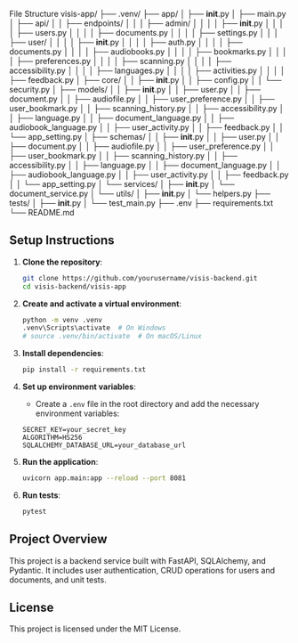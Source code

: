 File Structure
visis-app/
├── .venv/
├── app/
│   ├── __init__.py
│   ├── main.py
│   ├── api/
│   │   ├── endpoints/
│   │   │   ├── admin/
│   │   │   │   ├── __init__.py
│   │   │   │   ├── users.py
│   │   │   │   ├── documents.py
│   │   │   │   ├── settings.py
│   │   │   ├── user/
│   │   │   │   ├── __init__.py
│   │   │   │   ├── auth.py
│   │   │   │   ├── documents.py
│   │   │   │   ├── audiobooks.py
│   │   │   │   ├── bookmarks.py
│   │   │   │   ├── preferences.py
│   │   │   │   ├── scanning.py
│   │   │   │   ├── accessibility.py
│   │   │   │   ├── languages.py
│   │   │   │   ├── activities.py
│   │   │   │   ├── feedback.py
│   ├── core/
│   │   ├── __init__.py
│   │   ├── config.py
│   │   └── security.py
│   ├── models/
│   │   ├── __init__.py
│   │   ├── user.py
│   │   ├── document.py
│   │   ├── audiofile.py
│   │   ├── user_preference.py
│   │   ├── user_bookmark.py
│   │   ├── scanning_history.py
│   │   ├── accessibility.py
│   │   ├── language.py
│   │   ├── document_language.py
│   │   ├── audiobook_language.py
│   │   ├── user_activity.py
│   │   ├── feedback.py
│   │   └── app_setting.py
│   ├── schemas/
│   │   ├── __init__.py
│   │   ├── user.py
│   │   ├── document.py
│   │   ├── audiofile.py
│   │   ├── user_preference.py
│   │   ├── user_bookmark.py
│   │   ├── scanning_history.py
│   │   ├── accessibility.py
│   │   ├── language.py
│   │   ├── document_language.py
│   │   ├── audiobook_language.py
│   │   ├── user_activity.py
│   │   ├── feedback.py
│   │   └── app_setting.py
│   └── services/
│       ├── __init__.py
│       └── document_service.py
│   └── utils/
│       ├── __init__.py
│       └── helpers.py
├── tests/
│   ├── __init__.py
│   └── test_main.py
├── .env
├── requirements.txt
└── README.md



## Setup Instructions

1. **Clone the repository**:
    ```sh
    git clone https://github.com/yourusername/visis-backend.git
    cd visis-backend/visis-app
    ```

2. **Create and activate a virtual environment**:
    ```sh
    python -m venv .venv
    .venv\Scripts\activate  # On Windows
    # source .venv/bin/activate  # On macOS/Linux
    ```

3. **Install dependencies**:
    ```sh
    pip install -r requirements.txt
    ```

4. **Set up environment variables**:
    - Create a `.env` file in the root directory and add the necessary environment variables:
    ```properties
    SECRET_KEY=your_secret_key
    ALGORITHM=HS256
    SQLALCHEMY_DATABASE_URL=your_database_url
    ```

5. **Run the application**:
    ```sh
    uvicorn app.main:app --reload --port 8081
    ```

6. **Run tests**:
    ```sh
    pytest
    ```

## Project Overview

This project is a backend service built with FastAPI, SQLAlchemy, and Pydantic. It includes user authentication, CRUD operations for users and documents, and unit tests.

## License

This project is licensed under the MIT License.